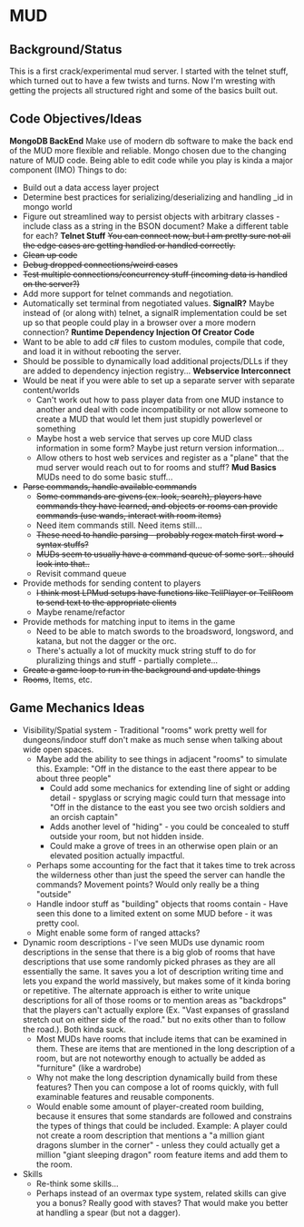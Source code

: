 # MUD
## Background/Status
This is a first crack/experimental mud server. I started with the telnet stuff, which turned out to have a few twists and turns. Now I'm wresting with getting the projects all structured right and some of the basics built out.
## Code Objectives/Ideas
**MongoDB BackEnd**
Make use of modern db software to make the back end of the MUD more flexible and reliable. Mongo chosen due to the changing nature of MUD code. Being able to edit code while you play is kinda a major component (IMO)
Things to do:
* Build out a data access layer project
* Determine best practices for serializing/deserializing and handling _id in mongo world
* Figure out streamlined way to persist objects with arbitrary classes - include class as a string in the BSON document? Make a different table for each?
**Telnet Stuff**
~~You can connect now, but I am pretty sure not all the edge cases are getting handled or handled correctly.~~
* ~~Clean up code~~
* ~~Debug dropped connections/weird cases~~
* ~~Test multiple connections/concurrency stuff (incoming data is handled on the server?)~~
* Add more support for telnet commands and negotiation.
* Automatically set terminal from negotiated values.
**SignalR?**
Maybe instead of (or along with) telnet, a signalR implementation could be set up so that people could play in a browser over a more modern connection?
**Runtime Dependency Injection Of Creator Code**
* Want to be able to add c# files to custom modules, compile that code, and load it in without rebooting the server.
* Should be possible to dynamically load additional projects/DLLs if they are added to dependency injection registry...
**Webservice Interconnect**
* Would be neat if you were able to set up a separate server with separate content/worlds
    * Can't work out how to pass player data from one MUD instance to another and deal with code incompatibility or not allow someone to create a MUD that would let them just stupidly powerlevel or something
    * Maybe host a web service that serves up core MUD class information in some form? Maybe just return version information...
    * Allow others to host web services and register as a "plane" that the mud server would reach out to for rooms and stuff?
**Mud Basics**
MUDs need to do some basic stuff...
* ~~Parse commands, handle available commands~~
    * ~~Some commands are givens (ex. look, search), players have commands they have learned, and objects or rooms can provide commands (use wands, interact with room items)~~
    * Need item commands still. Need items still...
    * ~~These need to handle parsing - probably regex match first word + syntax stuffs?~~
    * ~~MUDs seem to usually have a command queue of some sort.. should look into that..~~
    * Revisit command queue
* Provide methods for sending content to players
    * ~~I think most LPMud setups have functions like TellPlayer or TellRoom to send text to the appropriate clients~~
    * Maybe rename/refactor
* Provide methods for matching input to items in the game
    * Need to be able to match swords to the broadsword, longsword, and katana, but not the dagger or the orc.
    * There's actually a lot of muckity muck string stuff to do for pluralizing things and stuff - partially complete...
* ~~Create a game loop to run in the background and update things~~
* ~~Rooms~~, Items, etc.
## Game Mechanics Ideas ##
* Visibility/Spatial system - Traditional "rooms" work pretty well for dungeons/indoor stuff don't make as much sense when talking about wide open spaces. 
    * Maybe add the ability to see things in adjacent "rooms" to simulate this. Example: "Off in the distance to the east there appear to be about three people"
        * Could add some mechanics for extending line of sight or adding detail - spyglass or scrying magic could turn that message into "Off in the distance to the east you see two orcish soldiers and an orcish captain"
        * Adds another level of "hiding" - you could be concealed to stuff outside your room, but not hidden inside.
        * Could make a grove of trees in an otherwise open plain or an elevated position actually impactful.
    * Perhaps some accounting for the fact that it takes time to trek across the wilderness other than just the speed the server can handle the commands? Movement points? Would only really be a thing "outside"
    * Handle indoor stuff as "building" objects that rooms contain - Have seen this done to a limited extent on some MUD before - it was pretty cool.
    * Might enable some form of ranged attacks?
* Dynamic room descriptions - I've seen MUDs use dynamic room descriptions in the sense that there is a big glob of rooms that have descriptions that use some randomly picked phrases as they are all essentially the same. It saves you a lot of description writing time and lets you expand the world massively, but makes some of it kinda boring or repetitive. The alternate approach is either to write unique descriptions for all of those rooms or to mention areas as "backdrops" that the players can't actually explore (Ex. "Vast expanses of grassland stretch out on either side of the road." but no exits other than to follow the road.). Both kinda suck.
    * Most MUDs have rooms that include items that can be examined in them. These are items that are mentioned in the long description of a room, but are not noteworthy enough to actually be added as "furniture" (like a wardrobe)
    * Why not make the long description dynamically build from these features? Then you can compose a lot of rooms quickly, with full examinable features and reusable components.
    * Would enable some amount of player-created room building, because it ensures that some standards are followed and constrains the types of things that could be included. Example: A player could not create a room description that mentions a "a million giant dragons slumber in the corner" - unless they could actually get a million "giant sleeping dragon" room feature items and add them to the room.
* Skills
    * Re-think some skills...
    * Perhaps instead of an overmax type system, related skills can give you a bonus? Really good with staves? That would make you better at handling a spear (but not a dagger).


